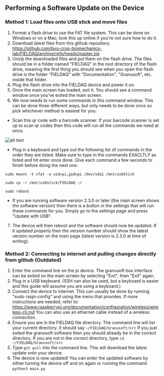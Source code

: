## Performing a Software Update on the Device

### Method 1: Load files onto USB stick and move files
1. Format a flash drive to use the FAT file system. This can be done on Windows or on a Mac; look this up online if you're not sure how to do it.
2. Download latest files from this github repository. https://github.com/byu-crop-biomechanics-lab/FIELDAQ/archive/refs/heads/master.zip
3. Unzip the downloaded files and put them on the flash drive. The files should be in a folder named "FIELDAQ" in the root directory of the flash drive, meaning the first thing you should see when you open the flash drive is the folder "FIELDAQ" with "Documentation", "Granusoft", etc. inside that folder.
4. Plug the flash drive into the FIELDAQ device and power it on.
5. Once the main screen has loaded, exit it. You should see a command window once you've exited the main screen.
6. We now needs to run some commands in this command window. This can be done three different ways, but only needs to be done once so pick whichever method is easiest for you:
- Scan this qr code with a barcode scanner. If your barcode scanner is set up to scan qr codes then this code will run all the commands we need at once.

![alt text](https://github.com/byu-crop-biomechanics-lab/FIELDAQ/blob/master/Documentation/USB_update_command.png)

- Plug in a keyboard and type out the following list of commands in the order they are listed. Make sure to type in the commands EXACLTLY as listed and hit enter once done. Give each command a few seconds to finish before doing the next one.

```sudo mount -t vfat -o uid=pi,gid=pi /dev/sda1 /mnt/usbStick```

```sudo cp -r /mnt/usbStick/FIELDAQ ~/```

```sudo reboot```

- If you are running software version 2.3.0 or later (the main screen shows the software version) then there is a button in the settings that will run these commands for you. Simply go to the settings page and press "Update with USB".
7. The device will then reboot and the software should now be updated. If it updated properly then the version number should show the latest version number on the main page (latest version is 2.3.0 at time of writing).

### Method 2: Connecting to internet and pulling changes directly from github (Outdated)
1. Enter the command line on the pi device. The granusoft box interface can be exited on the main screen by selecting "Exit", then "Exit" again.
2. Plug in a USB keyboard. (SSH can also be used, but a keyboard is easier and this guide will assume you are using a keyboard.)
3. Connect the device to internet. This can usually be done by running "sudo raspi-config" and using the menu that provides. If more instructions
   are needed, refer to: https://www.raspberrypi.org/documentation/configuration/wireless/wireless-cli.md
   You can also use an ethernet cable instead of a wireless connection.
4. Ensure you are in the FIELDAQ file directory. The command line will list your current directory. It should say ```~/FIELDAQ/Granusoft/src```
   If you just exited the granusoft software then you should already be in the correct directory.
   If you are not in the correct directory, type ```cd ~/FIELDAQ/Granusoft/src```
5. Type ```git pull``` into the command line. This will download the latest update onto your device.
6. The device is now updated! You can enter the updated software by either turning the device off and on again or running the command ```python3 main.py```
